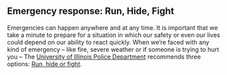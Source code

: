 
## Emergency response: Run, Hide, Fight

Emergencies can happen anywhere and at any time. It is important that
we take a minute to prepare for a situation in which our safety or
even our lives could depend on our ability to react quickly. When
we’re faced with any kind of emergency – like fire, severe weather or
if someone is trying to hurt you – The [University of Illinois Police
Department](http://police.illinois.edu/safe) recommends three options:
[Run, hide or
fight](http://police.illinois.edu/dpsapp/wp-content/uploads/2017/08/syllabus-attachment.pdf).

